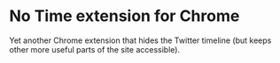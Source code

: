 # No Time extension for Chrome

Yet another Chrome extension that hides the Twitter timeline (but keeps other
more useful parts of the site accessible).
